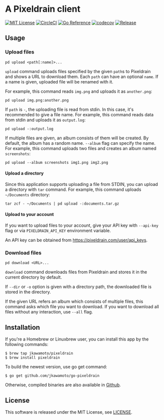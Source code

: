# A Pixeldrain client
[![MIT License](https://img.shields.io/badge/license-MIT-blue.svg?style=flat)](LICENSE)
[![CircleCI](https://circleci.com/gh/jkawamoto/go-pixeldrain.svg?style=svg)](https://circleci.com/gh/jkawamoto/go-pixeldrain)
[![Go Reference](https://pkg.go.dev/badge/github.com/jkawamoto/go-pixeldrain.svg)](https://pkg.go.dev/github.com/jkawamoto/go-pixeldrain)
[![codecov](https://codecov.io/gh/jkawamoto/go-pixeldrain/branch/master/graph/badge.svg?token=ppX3MVIqWA)](https://codecov.io/gh/jkawamoto/go-pixeldrain)
[![Release](https://img.shields.io/badge/release-0.6.1-brightgreen.svg)](https://github.com/jkawamoto/go-pixeldrain/releases/tag/v0.6.1)


## Usage
### Upload files
```shell
pd upload <path[:name]>...
```

`upload` command uploads files specified by the given `path`s to Pixeldrain and shows a URL to download them.
Each `path` can have an optional `name`. If a name is given, uploaded file will be renamed with it.

For example, this command reads `img.png` and uploads it as `another.png`:

```shell
pd upload img.png:another.png
```

If `path` is `-`, the uploading file is read from stdin. In this case, it's recommended to give a file name.
For example, this command reads data from stdin and uploads it as `output.log`:

```shell
pd upload -:output.log
```

If multiple files are given, an album consists of them will be created. By default, the album has a random name.
`--album` flag can specify the name.
For example, this command uploads two files and creates an album named `screenshots`:

```shell
pd upload --album screenshots img1.png img2.png
```

#### Upload a directory
Since this application supports uploading a file from STDIN, you can upload a directory with `tar` command.
For example, this command uploads `~/Documents` directory:

```shell
tar zcf - ~/Documents | pd upload -:documents.tar.gz
```

#### Upload to your account
If you want to upload files to your account, give your API key with `--api-key` flag or via `PIXELDRAIN_API_KEY`
environment variable.

An API key can be obtained from https://pixeldrain.com/user/api_keys.


### Download files
```shell
pd download <URL>...
```

`download` command downloads files from Pixeldrain and stores it in the current directory by default.

If `--dir` or `-o` option is given with a directory path, the downloaded file is stored in the directory.

If the given URL refers an album which consists of multiple files, this command asks which file you want to download.
If you want to download all files without any interaction, use `--all` flag.


## Installation
If you're a Homebrew or Linuxbrew user, you can install this app by the following commands:

```
$ brew tap jkawamoto/pixeldrain
$ brew install pixeldrain
```

To build the newest version, use go get command:

```
$ go get github.com/jkawamoto/go-pixeldrain
```

Otherwise, compiled binaries are also available in [Github](https://github.com/jkawamoto/go-pixeldrain/releases).


## License
This software is released under the MIT License, see [LICENSE](LICENSE).
